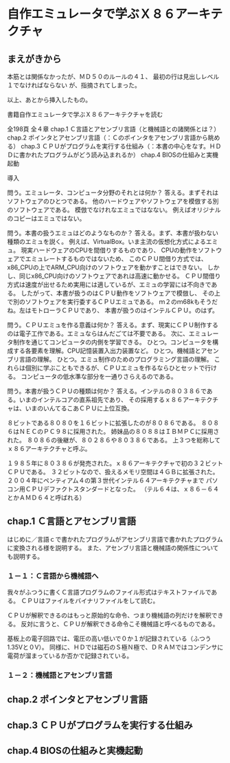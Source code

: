 # 自作エミュレータで学ぶＸ８６アーキテクチャ

## まえがきから

本筋とは関係なかったが、ＭＤ５０のルールの４１、
最初の行は見出しレベル１でなければならない
が、指摘されてしまった。

以上、あとから挿入したもの。

書籍自作エミュレータで学ぶＸ８６アーキテクチャを読む

全198頁
全４章
chap.1 Ｃ言語とアセンブリ言語（と機械語との諸関係とは？）
chap.2 ポインタとアセンブリ言語（：Ｃのポインタをアセンブリ言語から眺める）
chap.3 ＣＰＵがプログラムを実行する仕組み（：本書の中心をなす。ＨＤＤに書かれたプログラムがどう読み込まれるか）
chap.4 BIOSの仕組みと実機起動

導入

問う。エミュレータ、コンピュータ分野のそれとは何か？
答える。まずそれはソフトウェアのひとつである。
他のハードウェアやソフトウェアを模倣する別のソフトウェアである。
模倣でなけれなエミュではなない。
例えばオリジナルのコピーはエミュではない。

問う。本書の扱うエミュはどのようなものか？
答える。まず、本書が扱わない種類のエミュを説く。
例えば、VirtualBox。いま主流の仮想化方式によるエミュ。
現実ハードウェアのCPUを間借りするものであり、
CPUの動作をソフトウェアでエミュレートするものではないため、
このＣＰＵ間借り方式では、
x86_CPUの上でARM_CPU向けのソフトウェアを動かすことはできない。
しかし、同じx86_CPU向けのソフトウェアであれは高速に動かせる。
ＣＰＵ間借り方式は速度が出せるため実用には適しているが、エミュの学習には不向きである。
したがって、本書が扱うのはＣＰＵ動作をソフトウェアで模倣し、
その上で別のソフトウェアを実行委するＣＰＵエミュである。
ｍ２のｍ68kもそうだね。左はモトローラＣＰＵであり、
本書が扱うのはインテルＣＰＵ。のはず。

問う。ＣＰＵエミュを作る意義は何か？
答える。まず、現実にＣＰＵ制作するのは電子工作である。エミュならはんだごては不要である。
次に、エミュレータ制作を通じてコンピュータの内側を学習できる。
ひとつ。コンピュータを構成する各要素を理解。CPU記憶装置入出力装置など。
ひとつ。機械語とアセンブリ言語の理解。
ひとつ。エミュ制作のためのプログラミング言語の理解。
これらは個別に学ぶこともできるが、ＣＰＵエミュを作るならひとセットで行ける。
コンピュータの低水準な部分を一通りさらえるのである。

問う。本書が扱うＣＰＵの種類は何か？
答える。インテルの８０３８６である。いまのインテルコアの直系祖先であり、
その採用するｘ８６アーキテクチャは、いまのいんてるこあＣＰＵに上位互換。

８ビットである８０８０を１６ビットに拡張したのが８０８６である。
８０８６はＮＥＣのＰＣ９８に採用された。
姉妹品の８０８８はＩＢＭＰＣに採用された。
８０８６の後継が、８０２８６や８０３８６である。
上３つを総称してｘ８６アーキテクチャと呼ぶ。

１９８５年に８０３８６が発売された。ｘ８６アーキテクチャで初の３２ビットＣＰＵである。
３２ビットなので、扱えるメモリ空間は４ＧＢに拡張された。
２００４年にペンティアム４の第３世代インテル６４アーキテクチャまで
パソコン用ＣＰＵデファクトスタンダードとなった。
（テル６４は、ｘ８６－６４とかＡＭＤ６４と呼ばれる）

## chap.1 Ｃ言語とアセンブリ言語
はじめに／言語ｃで書かれたプログラムがアセンブリ言語で書かれたプログラムに変換される様を説明する。
また、アセンブリ言語と機械語の関係性についても説明する。

### １－１：Ｃ言語から機械語へ

我々がふつうに書くＣ言語プログラムのファイル形式はテキストファイルである。
ＣＰＵはファイルをバイナリファイルをして読む。

ＣＰＵが解釈できるのはもっと原始的な命令、つまり機械語の列だけを解釈できる。
反対に言うと、ＣＰＵが解釈できる命令こそ機械語と呼べるものである。

基板上の電子回路では、電圧の高い低いで０か１が記録されている（ふつう1.35Vと０V）。
同様に、ＨＤでは磁石のＳ極Ｎ極で、ＤＲＡＭではコンデンサに電荷が溜まっているか否かで記録されている。

### １－２：機械語とアセンブリ言語






## chap.2 ポインタとアセンブリ言語

## chap.3 ＣＰＵがプログラムを実行する仕組み

## chap.4 BIOSの仕組みと実機起動
